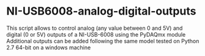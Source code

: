 # NI-USB6008-analog-digital-outputs
This script allows to control analog (any value between 0 and 5V) and digital (0 or 5V) outputs of a NI-USB-6008 using the PyDAQmx module Additional outputs can be added following the same model tested on Python 2.7 64-bit on a windows machine
